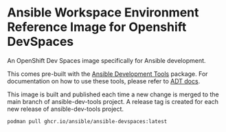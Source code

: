 # Ansible Workspace Environment Reference Image for Openshift DevSpaces

An OpenShift Dev Spaces image specifically for Ansible development.

This comes pre-built with the [Ansible Development Tools](https://github.com/ansible/ansible-dev-tools) package.
For documentation on how to use these tools, please refer to [ADT docs](https://ansible.readthedocs.io/projects/dev-tools/).

This image is built and published each time a new change is merged to the main
branch of ansible-dev-tools project. A release tag is created for each new
release of ansible-dev-tools project.

```bash
podman pull ghcr.io/ansible/ansible-devspaces:latest
```
